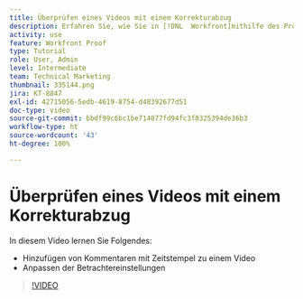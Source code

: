 ```yaml
---
title: Überprüfen eines Videos mit einem Korrekturabzug
description: Erfahren Sie, wie Sie in [!DNL  Workfront]mithilfe des Proofings die Betrachtereinstellungen anpassen und mit Zeitstempel versehene Kommentare zu einem Video hinzufügen können.
activity: use
feature: Workfront Proof
type: Tutorial
role: User, Admin
level: Intermediate
team: Technical Marketing
thumbnail: 335144.png
jira: KT-8847
exl-id: 42715056-5edb-4619-8754-d48392677d51
doc-type: video
source-git-commit: bbdf99c6bc1be714077fd94fc3f8325394de36b3
workflow-type: ht
source-wordcount: '43'
ht-degree: 100%

---
```


# Überprüfen eines Videos mit einem Korrekturabzug

In diesem Video lernen Sie Folgendes:

* Hinzufügen von Kommentaren mit Zeitstempel zu einem Video
* Anpassen der Betrachtereinstellungen

>[!VIDEO](https://video.tv.adobe.com/v/335144/?quality=12&learn=on&enablevpops=1)

<!--
## Learn more
* Review a video proof
-->

